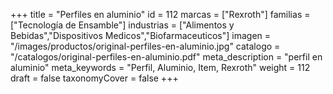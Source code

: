 +++
title = "Perfiles en aluminio"
id = 112
marcas = ["Rexroth"]
familias = ["Tecnología de Ensamble"]
industrias = ["Alimentos y Bebidas","Dispositivos Medicos","Biofarmaceuticos"]
imagen = "/images/productos/original-perfiles-en-aluminio.jpg"
catalogo = "/catalogos/original-perfiles-en-aluminio.pdf"
meta_description = "perfil en aluminio"
meta_keywords = "Perfil, Aluminio, Item, Rexroth"
weight = 112
draft = false
taxonomyCover = false
+++
